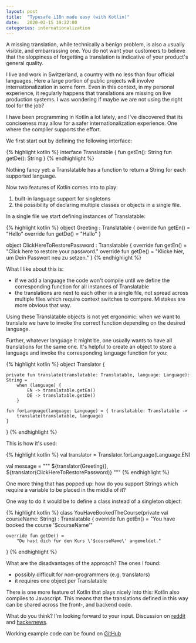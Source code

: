 ```yaml
---
layout: post
title:  "Typesafe i18n made easy (with Kotlin)"
date:   2020-02-15 19:22:00
categories: internationalization
---
```


A missing translation, while technically a benign problem, is also a usually visible, and embarrassing one. You do not want your customers to believe that the sloppiness of forgetting a translation is indicative of your product's general quality.

I live and work in Switzerland, a country with no less than four official languages. Here a large portion of public projects will involve internationalization in some form. Even in this context, in my personal experience, it regularly happens that translations are missing on live production systems. I was wondering if maybe we are not using the right tool for the job?

I have been programming in Kotlin a lot lately, and I've discovered that its conciseness may allow for a safer internationalization experience. One where the compiler supports the effort.

We first start out by defining the following interface:

{% highlight kotlin %}
interface Translatable {
    fun getEn(): String
    fun getDe(): String
}
{% endhighlight %}

Nothing fancy yet: a Translatable has a function to return a String for each supported language.

Now two features of Kotlin comes into to play: 

1. built-in language support for singletons
2. the possibility of declaring multiple classes or objects in a single file. 

In a single file we start defining instances of Translatable:

{% highlight kotlin %}
object Greeting : Translatable {
    override fun getEn() = "Hello"
    override fun getDe() = "Hallo"
}

object ClickHereToRestorePassword : Translatable {
    override fun getEn() = "Click here to restore your password."
    override fun getDe() = "Klicke hier, um Dein Passwort neu zu setzen."
}
{% endhighlight %}

What I like about this is:
- if we add a language the code won't compile until we define the corresponding function for all instances of Translatable
- the translations are next to each other in a single file, not spread across multiple files which require context switches to compare. Mistakes are more obvious that way.

Using these Translatable objects is not yet ergonomic: when we want to translate we have to invoke the correct function depending on the desired language. 

Further, whatever language it might be, one usually wants to have all translations for the same one. It's helpful to create an object to store a language and invoke the corresponding language function for you:

{% highlight kotlin %}
object Translator {

    private fun translate(translatable: Translatable, language: Language): String =
        when (language) {
            EN -> translatable.getEn()
            DE -> translatable.getDe()
        }
    
    fun forLanguage(language: Language) = { translatable: Translatable ->
        translate(translatable, language)
    }

}
{% endhighlight %}

This is how it's used:

{% highlight kotlin %}
val translator = Translator.forLanguage(Language.EN)

val message = 
"""
${translator(Greeting)},
${translator(ClickHereToRestorePassword)}
"""
{% endhighlight %}

One more thing that has popped up: how do you support Strings which require a variable to be placed in the middle of it?

One way to do it would be to define a class instead of a singleton object:

{% highlight kotlin %}
class YouHaveBookedTheCourse(private val courseName: String) : Translatable {
    override fun getEn() =
        "You have booked the course \'$courseName\'"

    override fun getDe() =
        "Du hast dich für den Kurs \'$courseName\' angemeldet."
}
{% endhighlight %}

What are the disadvantages of the approach? The ones I found:
- possibly difficult for non-programmers (e.g. translators)
- it requires one object per Translatable

There is one more feature of Kotlin that plays nicely into this: Kotlin also compiles to Javascript. This means that the translations defined in this way can be shared across the front-, and backend code.

What do you think? I'm looking forward to your input. Discussion on <a href="https://www.reddit.com/r/programming/comments/f6hewi/typesafe_i18n_made_easy_with_kotlin/">reddit</a> and <a  href="https://news.ycombinator.com/item?id=22370096">hackernews</a>.

Working example code can be found on [GitHub](https://github.com/ayedo/typesafei18n)